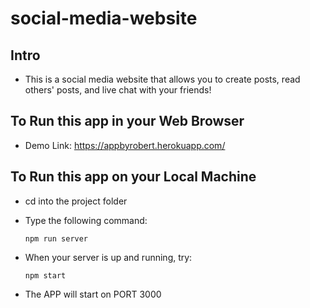 # social-media-website
 
## Intro

* This is a social media website that allows you to create posts, read others' posts, and live chat with your friends!

## To Run this app in your Web Browser

* Demo Link: https://appbyrobert.herokuapp.com/

## To Run this app on your Local Machine

* cd into the project folder

* Type the following command:

  ```
  npm run server
  ```
* When your server is up and running, try:

  ```
  npm start
  ```

* The APP will start on PORT 3000
